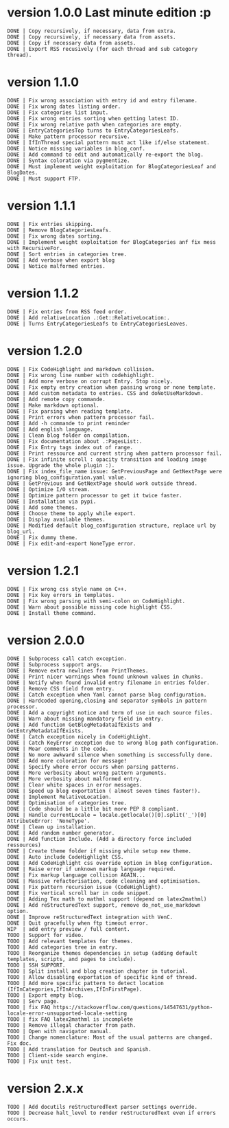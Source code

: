 # version 1.0.0 Last minute edition :p

	DONE | Copy recursively, if necessary, data from extra.
	DONE | Copy recursively, if necessary data from assets.
	DONE | Copy if necessary data from assets.
	DONE | Export RSS recusively (for each thread and sub category thread).

# version 1.1.0

	DONE | Fix wrong association with entry id and entry filename.
	DONE | Fix wrong dates listing order.
	DONE | Fix categories list input.
	DONE | Fix wrong entries sorting when getting latest ID.
	DONE | Fix wrong relative path when categories are empty.
	DONE | EntryCategoriesTop turns to EntryCategoriesLeafs.
	DONE | Make pattern processor recursive.
	DONE | IfInThread special pattern must act like if/else statement.
	DONE | Notice missing variables in blog_conf.
	DONE | Add command to edit and automatically re-export the blog.
	DONE | Syntax coloration via pygmentize.
	DONE | Must implement weight exploitation for BlogCategoriesLeaf and BlogDates.
	DONE | Must support FTP.

# version 1.1.1

	DONE | Fix entries skipping.
	DONE | Remove BlogCategoriesLeafs.
	DONE | Fix wrong dates sorting.
	DONE | Implement weight exploitation for BlogCategories anf fix mess with RecursiveFor.
	DONE | Sort entries in categories tree.
	DONE | Add verbose when export blog
	DONE | Notice malformed entries.

# version 1.1.2

	DONE | Fix entries from RSS feed order.
	DONE | Add relativeLocation .:Get::RelativeLocation:.
	DONE | Turns EntryCategoriesLeafs to EntryCategoriesLeaves.

# version 1.2.0

	DONE | Fix CodeHighlight and markdown collision.
	DONE | Fix wrong line number with codehighlight.
	DONE | Add more verbose on corrupt Entry. Stop nicely.
	DONE | Fix empty entry creation when passing wrong or none template.
	DONE | Add custom metadata to entries. CSS and doNotUseMarkdown.
	DONE | Add remote copy commande.
	DONE | Make markdown optional.
	DONE | Fix parsing when reading template.
	DONE | Print errors when pattern processor fail.
	DONE | Add -h commande to print reminder
	DONE | Add english language.
	DONE | Clean blog folder on compilation.
	DONE | Fix documentation about .:PagesList:.
	DONE | Fix Entry tags index out of range. 
	DONE | Print ressource and current string when pattern processor fail.
	DONE | Fix infinite scroll : opacity transition and loading image issue. Upgrade the whole plugin :).
	DONE | Fix index_file_name issue: GetPreviousPage and GetNextPage were ignoring blog_configuration.yaml value.
	DONE | GetPrevious and GetNextPage should work outside thread.
	DONE | Optimize I/O stream.
	DONE | Optimize pattern processor to get it twice faster.
	DONE | Installation via pypi.
	DONE | Add some themes.
	DONE | Choose theme to apply while export.
	DONE | Display available themes.
	DONE | Modified default blog_configuration structure, replace url by blog_url.
	DONE | Fix dummy theme.
	DONE | Fix edit-and-export NoneType error.

# version 1.2.1

	DONE | Fix wrong css style name on C++.
	DONE | Fix key errors in templates.
	DONE | Fix wrong parsing with semi-colon on CodeHighlight.
	DONE | Warn about possible missing code highlight CSS.
	DONE | Install theme command.

# version 2.0.0

	DONE | Subprocess call catch exception.
	DONE | Subprocess support args.
	DONE | Remove extra newlines from PrintThemes.
	DONE | Print nicer warnings when found unknown values in chunks.
	DONE | Notify when found invalid entry filename in entries folder.
	DONE | Remove CSS field from entry.
	DONE | Catch exception when Yaml cannot parse blog configuration.
	DONE | Hardcoded opening,closing and separator symbols in pattern processor.
	DONE | Add a copyright notice and term of use in each source files.
	DONE | Warn about missing mandatory field in entry.
	DONE | Add function GetBlogMetadataIfExists and GetEntryMetadataIfExists.
	DONE | Catch exception nicely in CodeHighLight.
	DONE | Catch KeyError exception due to wrong blog path configuration.
	DONE | Moar comments in the code.
	DONE | No more awkward silence when something is successfully done.
	DONE | Add more coloration for message!
	DONE | Specify where error occurs when parsing patterns.
	DONE | More verbosity about wrong pattern arguments.
	DONE | More verbosity about malformed entry.
	DONE | Clear white spaces in error messages.
	DONE | Speed up blog exportation ( almost seven times faster!).
	DONE | Implement RelativeLocation.
	DONE | Optimisation of categories tree.
	DONE | Code should be a little bit more PEP 8 compliant.
	DONE | Handle currentLocale = locale.getlocale()[0].split('_')[0] AttributeError: 'NoneType'.
	DONE | Clean up installation.
	DONE | Add random number generator.
	DONE | Add function Include. (Add a directory force included ressources)
	DONE | Create theme folder if missing while setup new theme.
	DONE | Auto include CodeHighlight CSS.
	DONE | Add CodeHighlight css override option in blog configuration.
	DONE | Raise error if unknown markup language required.
	DONE | Fix markup language collision AGAIN...
	DONE | Massive refactorisation, code cleaning and optimisation.
	DONE | Fix pattern recursion issue (CodeHighlight).
	DONE | Fix vertical scroll bar in code snippet.
	DONE | Adding Tex math to mathml support (depend on latex2mathml)
	DONE | Add reStructuredText support, remove do_not_use_markdown option.
	DONE | Improve reStructuredText integration with VenC.
	DONE | Quit gracefully when ftp timeout error.
	WIP  | add entry preview / full content.
	TODO | Support for video.
	TODO | Add relevant templates for themes.
	TODO | Add categories tree in entry.
	TODO | Reorganize themes dependencies in setup (adding default templates, scripts, and pages to include).
	TODO | SSH SUPPORT.
	TODO | Split install and blog creation chapter in tutorial.
	TODO | Allow disabling exportation of specific kind of thread.
	TODO | Add more specific pattern to detect location (IfInCategories,IfInArchives,IfInFirstPage).
	TODO | Export empty blog.
	TODO | Serv page.
	TODO | fix FAQ https://stackoverflow.com/questions/14547631/python-locale-error-unsupported-locale-setting
	TODO | fix FAQ latex2mathml is incomplete
	TODO | Remove illegal character from path.
	TODO | Open with navigator manual.
	TODO | Change nomenclature: Most of the usual patterns are changed. Fix doc.
	TODO | Add translation for Deutsch and Spanish.
	TODO | Client-side search engine.
	TODO | Fix unit test.

# version 2.x.x
	TODO | Add docutils reStructuredText parser settings override.
	TODO | Decrease halt_level to render reStructuredText even if errors occurs.
